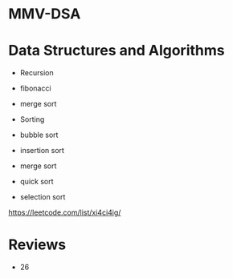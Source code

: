 # MMV-DSA
# Data Structures and Algorithms

- Recursion
 - fibonacci
 - merge sort


- Sorting
 - bubble sort
 - insertion sort
 - merge sort
 - quick sort
 - selection sort

https://leetcode.com/list/xi4ci4ig/

 # Reviews
  - 26
  